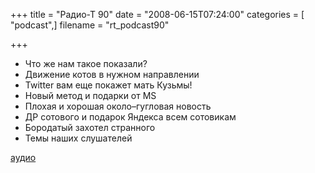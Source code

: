 +++
title = "Радио-Т 90"
date = "2008-06-15T07:24:00"
categories = [ "podcast",]
filename = "rt_podcast90"

+++

- Что же нам такое показали?
- Движение котов в нужном направлении
- Twitter вaм еще покажет мать Кузьмы!
- Новый метод и подарки от MS
- Плохая и хорошая около–гугловая новость
- ДР сотового и подарок Яндекса всем сотовикам
- Бородатый захотел странного
- Темы наших слушателей

[аудио](http://cdn.radio-t.com/rt_podcast90.mp3)
<audio src="http://cdn.radio-t.com/rt_podcast90.mp3" preload="none"></audio>